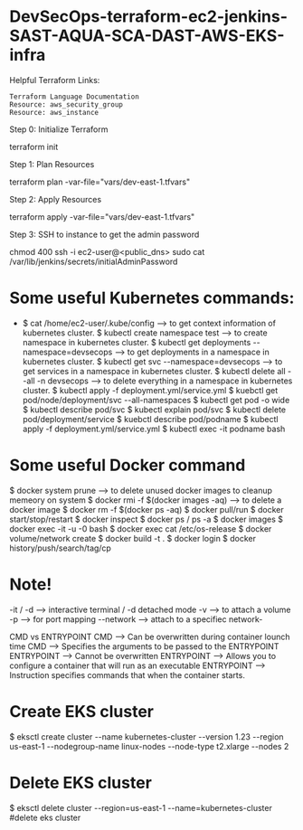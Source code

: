 # DevSecOps-terraform-ec2-jenkins-SAST-AQUA-SCA-DAST-AWS-EKS-infra

Helpful Terraform Links:

    Terraform Language Documentation
    Resource: aws_security_group
    Resource: aws_instance

Step 0: Initialize Terraform

terraform init

Step 1: Plan Resources

terraform plan -var-file="vars/dev-east-1.tfvars"

Step 2: Apply Resources

terraform apply -var-file="vars/dev-east-1.tfvars"

Step 3: SSH to instance to get the admin password

chmod 400 <keypair>
ssh -i <keypair> ec2-user@<public_dns>
sudo cat /var/lib/jenkins/secrets/initialAdminPassword

# Some useful Kubernetes commands:

- $ cat /home/ec2-user/.kube/config  --> to get context information of kubernetes cluster.
$ kubectl create namespace test --> to create namespace in kubernetes cluster.
$ kubectl get deployments --namespace=devsecops --> to get deployments in a namespace in kubernetes cluster.
$ kubectl get svc --namespace=devsecops --> to get services in a namespace in kubernetes cluster.
$ kubectl delete all --all -n devsecops --> to delete everything in a namespace in kubernetes cluster.
$ kubectl apply -f deployment.yml/service.yml
$ kuebctl get pod/node/deployment/svc --all-namespaces
$ kubectl get pod -o wide
$ kubectl describe pod/svc 
$ kubectl explain pod/svc
$ kubectl delete pod/deployment/service
$ kuebctl describe pod/podname
$ kubectl apply -f deployment.yml/service.yml
$ kubectl exec -it podname bash

# Some useful Docker command 

$ docker system prune  --> to delete unused docker images to cleanup memeory on system 
$ docker rmi -f $(docker images -aq) --> to delete a docker image
$ docker rm -f $(docker ps -aq)
$ docker pull/run <Images>
$ docker start/stop/restart <containerName>
$ docker inspect <ContainerName>
$ docker ps / ps -a
$ docker images
$ docker exec -it -u -0 <ContainerName> bash
$ docker exec <ContainerName> cat /etc/os-release
$ docker volume/network create <name>
$ docker build -t <MyImageName> .
$ docker login
$ docker history/push/search/tag/cp

# Note!
  -it / -d --> interactive terminal / -d detached mode
  -v --> to attach a volume
  -p --> for port mapping
  --network --> attach to a specifiec network-
  
  CMD vs ENTRYPOINT
  CMD --> Can be overwritten during container lounch time 
  CMD --> Specifies the arguments to be passed to the ENTRYPOINT
  ENTRYPOINT --> Cannot be overwritten
  ENTRYPOINT --> Allows you to configure a container that will run as an executable
  ENTRYPOINT --> Instruction specifies commands that when the container starts.

# Create EKS cluster

$ eksctl create cluster --name kubernetes-cluster --version 1.23 --region us-east-1 --nodegroup-name linux-nodes --node-type t2.xlarge --nodes 2 

# Delete EKS cluster

$ eksctl delete cluster --region=us-east-1 --name=kubernetes-cluster #delete eks cluster
